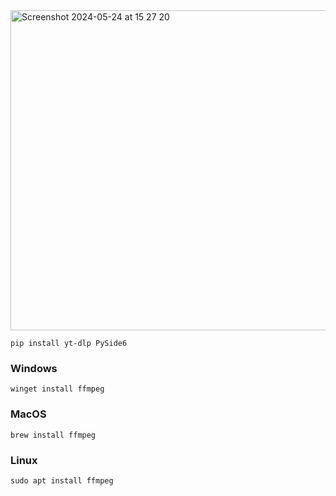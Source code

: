 <img width="512" alt="Screenshot 2024-05-24 at 15 27 20" src="https://github.com/elyor04/video-downloader/assets/91869056/d1bfe969-be88-4c9d-95d4-f3c1d2d54f86">

```
pip install yt-dlp PySide6
```

### Windows
```
winget install ffmpeg
```

### MacOS
```
brew install ffmpeg
```

### Linux
```
sudo apt install ffmpeg
```
